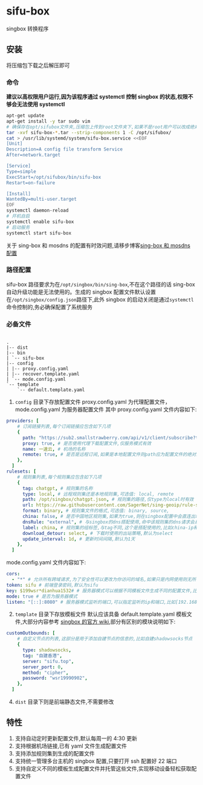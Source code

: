# sifu-box

singbox 转换程序

## 安装

将压缩包下载之后解压即可

### 命令

**建议以高权限用户运行,因为该程序通过 systemctl 控制 singbox 的状态,权限不够会无法使用 systemctl**

```bash
apt-get update
apt-get install -y tar sudo vim
# 确保存在opt/sifubox文件夹,压缩包上传到root文件夹下,如果不是root用户可以改成绝对路径
tar -xvf sifu-box-*.tar --strip-components 1 -C /opt/sifubox/
cat > /usr/lib/systemd/system/sifu-box.service <<EOF
[Unit]
Description=A config file transform Service
After=network.target

[Service]
Type=simple
ExecStart=/opt/sifubox/bin/sifu-box
Restart=on-failure

[Install]
WantedBy=multi-user.target
EOF
systemctl daemon-reload
# 开机自启
systemctl enable sifu-box
# 启动服务
systemctl start sifu-box
```

关于 sing-box 和 mosdns 的配置有时效问题,请移步博客[sing-box 和 mosdns 配置](https://vercel-blog.sifulin.top/zh-cn/2024/07/11/two-sexy-bitches-singbox-and-mosdns/)

### 路径配置

sifu-box 路径要求为在`/opt/singbox/bin/sing-box`,不在这个路径的话 sing-box 自动升级功能是无法使用的。生成的 singbox 配置文件默认设置在`/opt/singbox/config.json`路径下,此外 singbox 的启动关闭是通过`systemctl`命令控制的,务必确保配置了系统服务

### 必备文件

```

.
|-- dist
|-- bin
| `-- sifu-box
|-- config
| |-- proxy.config.yaml
| |-- recover.template.yaml
| `-- mode.config.yaml
`-- template
    `-- default.template.yaml

```

1. `config` 目录下存放配置文件
   proxy.config.yaml 为代理配置文件，mode.config.yaml 为服务器配置文件
   其中 proxy.config.yaml 文件内容如下:

```yaml
providers: [
    # 订阅链接列表,每个订阅链接应包含如下几项
    {
      path: "https://sub2.smallstrawberry.com/api/v1/client/subscribe?toke", # 订阅链接
      proxy: true, # 是否使用代理下载配置文件,仅服务模式有效
      name: 一速云, # 机场的名称
      remote: true, # 是否是远程订阅,如果是本地配置文件则path应为配置文件的绝对路径
    },
  ]
rulesets: [
    # 规则集列表,每个规则集应包含如下几项
    {
      tag: chatgpt, # 规则集的名称
      type: local, # 远程规则集还是本地规则集,可选值: local, remote
      path: /opt/singbox/chatgpt.json, # 规则集的路径,仅type为local时有效
      url: https://raw.githubusercontent.com/SagerNet/sing-geoip/rule-set/geoip-cn.srs, # 规则集的链接,仅type为remote时有效
      format: binary, # 规则集文件的格式,可选值: binary, source,
      china: false, # 是否中国地区规则集,如果为true,则在singbox配置中会直连出站
      dnsRule: "external", # 与singbox的dns搭配使用,命中该规则集的dns请求会从指定的dns服务器出站
      label: china, # 规则集的组标签,与tag不同,这个是搭配使用的,比如china-ip和china-site会在route中共同组成一个规则出站
      download_detour: select, # 下载时使用的出站策略,默认为select
      update_interval: 1d, # 更新时间间隔,默认为1天
    },
  ]
```

mode.config.yaml 文件内容如下:

```yaml
cors:
  - "*" # 允许所有跨域请求,为了安全性可以更改为你访问的域名,如果只是内网使用则无所谓
token: sifu # 前端登录密码,默认为sifu
key: $199wsr*dianhua1532# # 服务器模式可以根据不同模板文件生成不同的配置文件,比如ios的配置文件,为保证安全性参考机场的认证模式会将这段token进行MD5加密放入url参数中
mode: true # 是否为服务器模式
listen: "[::]:8080" # 服务器模式监听的端口,可以指定监听的ip和端口,比如[192.168.1.1]:9090,默认监听本机所有ip
```

2. `template` 目录下存放模板文件
   默认应该具备 default.template.yaml 模板文件,大部分内容参考 [singbox 的官方 wiki](https://sing-box.sagernet.org/zh/configuration/),部分有区别的模块说明如下:

```yaml
customOutbounds: [
    # 自定义节点的列表,这部分是用于添加自建节点的信息的,比如自建shadowsocks节点
    {
      type: shadowsocks,
      tag: "自建香港",
      server: "sifu.top",
      server_port: 0,
      method: "cipher",
      password: "wsr19990902",
    },
  ]
```

4. `dist` 目录下则是前端静态文件,不需要修改

## 特性

1. 支持自动定时更新配置文件,默认每周一的 4:30 更新
2. 支持根据机场链接,已有 yaml 文件生成配置文件
3. 支持添加规则集到生成的配置文件
4. 支持统一管理多台主机的 singbox 配置,只要打开 ssh 配置好 22 端口
5. 支持自定义不同的模板生成配置文件并托管这些文件,实现移动设备轻松获取配置文件
